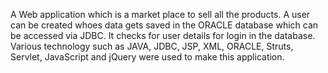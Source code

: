  A Web application which is a market place to sell all the products. A user can be created whoes data gets saved in the ORACLE database which can be accessed via JDBC. It checks for user details for login in the database. Various technology such as JAVA, JDBC, JSP, XML, ORACLE, Struts, Servlet, JavaScript and jQuery were used to make this application.
